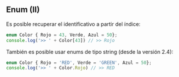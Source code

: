## Enum (II)

Es posible recuperar el identificativo a partir del índice:
```ts
enum Color { Rojo = 43, Verde, Azul = 50};
console.log('>> ' + Color[43]) // >> Rojo
```

También es posible usar enums de tipo string (desde la versión 2.4):
```ts
enum Color { Rojo = 'RED', Verde = 'GREEN', Azul = 50};
console.log('>> ' + Color.Rojo) // >> RED
```